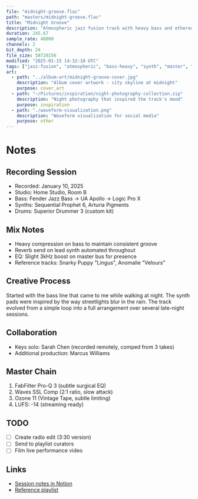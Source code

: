 ```yaml
---
file: "midnight-groove.flac"
path: "masters/midnight-groove.flac"
title: "Midnight Groove"
description: "Atmospheric jazz fusion track with heavy bass and ethereal synths"
duration: 245.67
sample_rate: 48000
channels: 2
bit_depth: 24
file_size: 58720256
modified: "2025-01-15 14:32:10 UTC"
tags: ["jazz-fusion", "atmospheric", "bass-heavy", "synth", "master", "album-opener"]
art:
  - path: "../album-art/midnight-groove-cover.jpg"
    description: "Album cover artwork - city skyline at midnight"
    purpose: cover_art
  - path: "~/Pictures/inspiration/night-photography-collection.zip"
    description: "Night photography that inspired the track's mood"
    purpose: inspiration
  - path: "./waveform-visualization.png"
    description: "Waveform visualization for social media"
    purpose: other
---
```


# Notes

## Recording Session
- Recorded: January 10, 2025
- Studio: Home Studio, Room B
- Bass: Fender Jazz Bass → UA Apollo → Logic Pro X
- Synths: Sequential Prophet 6, Arturia Pigments
- Drums: Superior Drummer 3 (custom kit)

## Mix Notes
- Heavy compression on bass to maintain consistent groove
- Reverb send on lead synth automated throughout
- EQ: Slight 3kHz boost on master bus for presence
- Reference tracks: Snarky Puppy "Lingus", Anomalie "Velours"

## Creative Process
Started with the bass line that came to me while walking at night. The synth pads were 
inspired by the way streetlights blur in the rain. The track evolved from a simple loop 
into a full arrangement over several late-night sessions.

## Collaboration
- Keys solo: Sarah Chen (recorded remotely, comped from 3 takes)
- Additional production: Marcus Williams

## Master Chain
1. FabFilter Pro-Q 3 (subtle surgical EQ)
2. Waves SSL Comp (2:1 ratio, slow attack)
3. Ozone 11 (Vintage Tape, subtle limiting)
4. LUFS: -14 (streaming ready)

## TODO
- [ ] Create radio edit (3:30 version)
- [ ] Send to playlist curators
- [ ] Film live performance video

## Links
- [Session notes in Notion](https://notion.so/...)
- [Reference playlist](https://spotify.com/...)